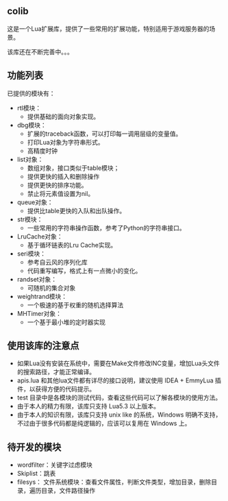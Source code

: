 ## colib

这是一个Lua扩展库，提供了一些常用的扩展功能，特别适用于游戏服务器的场景。

该库还在不断完善中。。。

## 功能列表

已提供的模块有：

- rtl模块：
	- 提供基础的面向对象实现。
- dbg模块：
	- 扩展的traceback函数，可以打印每一调用层级的变量值。
	- 打印Lua对象为字符串形式。
	- 高精度时钟
- list对象：
	- 数组对象，接口类似于table模块；
	- 提供更快的插入和删除操作
	- 提供更快的排序功能。
	- 禁止将元素值设置为nil。
- queue对象：
	- 提供比table更快的入队和出队操作。
- str模块：
	- 一些常用的字符串操作函数，参考了Python的字符串接口。
- LruCache对象：
	- 基于循环链表的Lru Cache实现。
- seri模块：
	- 参考自云风的序列化库
	- 代码重写编写，格式上有一点微小的变化。
- randset对象：
	- 可随机的集合对象
- weightrand模块：
	- 一个极速的基于权重的随机选择算法
- MHTimer对象：
    - 一个基于最小堆的定时器实现

## 使用该库的注意点

- 如果Lua没有安装在系统中，需要在Make文件修改INC变量，增加Lua头文件的搜索路径，才能正常编译。
- apis.lua 和其他lua文件都有详尽的接口说明，建议使用 IDEA + EmmyLua 插件，以获得方便的代码提示。
- test 目录中是各模块的测试代码，查看这些代码可以了解各模块的使用方法。
- 由于本人的精力有限，该库只支持 Lua5.3 以上版本。
- 由于本人的知识有限，该库只支持 unix like 的系统，Windows 明确不支持，不过由于很多代码都是纯逻辑的，应该可以复用在 Windows 上。

## 待开发的模块

- wordfilter：关键字过虑模块
- Skiplist：跳表
- filesys： 文件系统模块：查看文件属性，判断文件类型，增加目录，删除目录，遍历目录，文件路径操作